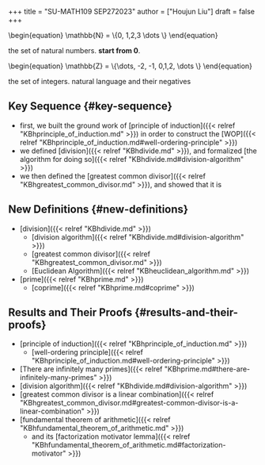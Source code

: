 +++
title = "SU-MATH109 SEP272023"
author = ["Houjun Liu"]
draft = false
+++

\begin{equation}
\mathbb{N} = \\{0, 1,2,3 \dots \\}
\end{equation}

the set of natural numbers. **start from 0**.

\begin{equation}
\mathbb{Z} = \\{\dots, -2, -1, 0,1,2, \dots \\}
\end{equation}

the set of integers. natural language and their negatives


## Key Sequence {#key-sequence}

-   first, we built the ground work of [principle of induction]({{< relref "KBhprinciple_of_induction.md" >}}) in order to construct the [WOP]({{< relref "KBhprinciple_of_induction.md#well-ordering-principle" >}})
-   we defined [division]({{< relref "KBhdivide.md" >}}), and formalized [the algorithm for doing so]({{< relref "KBhdivide.md#division-algorithm" >}})
-   we then defined the [greatest common divisor]({{< relref "KBhgreatest_common_divisor.md" >}}), and showed that it is


## New Definitions {#new-definitions}

-   [division]({{< relref "KBhdivide.md" >}})
    -   [division algorithm]({{< relref "KBhdivide.md#division-algorithm" >}})
    -   [greatest common divisor]({{< relref "KBhgreatest_common_divisor.md" >}})
    -   [Euclidean Algorithm]({{< relref "KBheuclidean_algorithm.md" >}})
-   [prime]({{< relref "KBhprime.md" >}})
    -   [coprime]({{< relref "KBhprime.md#coprime" >}})


## Results and Their Proofs {#results-and-their-proofs}

-   [principle of induction]({{< relref "KBhprinciple_of_induction.md" >}})
    -   [well-ordering principle]({{< relref "KBhprinciple_of_induction.md#well-ordering-principle" >}})
-   [There are infinitely many primes]({{< relref "KBhprime.md#there-are-infinitely-many-primes" >}})
-   [division algorithm]({{< relref "KBhdivide.md#division-algorithm" >}})
-   [greatest common divisor is a linear combination]({{< relref "KBhgreatest_common_divisor.md#greatest-common-divisor-is-a-linear-combination" >}})
-   [fundamental theorem of arithmetic]({{< relref "KBhfundamental_theorem_of_arithmetic.md" >}})
    -   and its [factorization motivator lemma]({{< relref "KBhfundamental_theorem_of_arithmetic.md#factorization-motivator" >}})
